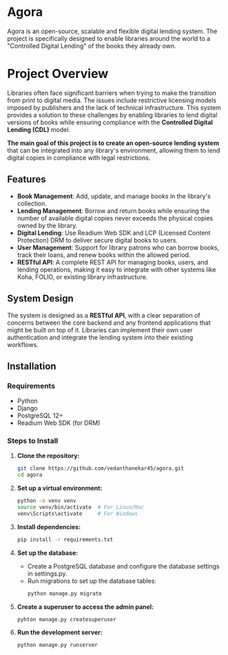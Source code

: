 # Agora

Agora is an open-source, scalable and flexible digital lending system. The project is specifically designed to enable libraries around the world to a "Controlled Digital Lending" of the books they already own.

# Project Overview

Libraries often face significant barriers when trying to make the transition from print to digital media. The issues include restrictive licensing models imposed by publishers and the lack of technical infrastructure. This system provides a solution to these challenges by enabling libraries to lend digital versions of books while ensuring compliance with the **Controlled Digital Lending (CDL)** model.

**The main goal of this project is to create an open-source lending system** that can be integrated into any library's environment, allowing them to lend digital copies in compliance with legal restrictions.

## Features

- **Book Management**: Add, update, and manage books in the library's collection.
- **Lending Management**: Borrow and return books while ensuring the number of available digital copies never exceeds the physical copies owned by the library.
- **Digital Lending**: Use Readium Web SDK and LCP (Licensed Content Protection) DRM to deliver secure digital books to users.
- **User Management**: Support for library patrons who can borrow books, track their loans, and renew books within the allowed period.
- **RESTful API**: A complete REST API for managing books, users, and lending operations, making it easy to integrate with other systems like Koha, FOLIO, or existing library infrastructure.

## System Design

The system is designed as a **RESTful API**, with a clear separation of concerns between the core backend and any frontend applications that might be built on top of it. Libraries can implement their own user authentication and integrate the lending system into their existing workflows.

## Installation

### Requirements

- Python
- Django
- PostgreSQL 12+
- Readium Web SDK (for DRM)

### Steps to Install

1. **Clone the repository:**

   ```bash
   git clone https://github.com/vedanthanekar45/agora.git
   cd agora

2. **Set up a virtual environment:**

   ```bash
   python -m venv venv
   source venv/bin/activate  # For Linux/Mac
   venv\Scripts\activate     # For Windows

3. **Install dependencies:**

   ```bash
   pip install -r requirements.txt

4. **Set up the database:**

   - Create a PostgreSQL database and configure the database settings in settings.py.
   - Run migrations to set up the database tables:
     ```bash
     python manage.py migrate

5. **Create a superuser to access the admin panel:**

   ```bash
   pyhton manage.py createsuperuser

6. **Run the development server:**

   ```bash
   python manage.py runserver
